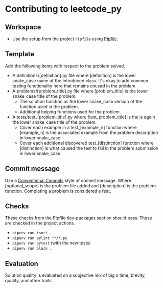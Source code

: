# Contributing to leetcode_py

## Workspace

* Use the setup from the project `Pipfile` using [Pipfile](https://github.com/pypa/pipfile).

## Template

Add the following items with respect to the problem solved.

* A definitions/[definition].py file where [definition] is the lower snake_case name of the introduced class. It's okay to add common testing functionality here that remains unused in the problem.
* A problems/[problem_title].py file where [problem_title] is the lower snake_case title of the problem.
  * The solution function as the lower snake_case version of the function used in the problem.
  * Additional helping functions used for the problem.
* A tests/test_[problem_title].py where [test_problem_title] is the is again the lower snake_case title of the problem.
  * Cover each example in a test_[example_n] function where [example_n] is the associated example from the problem description in lower snake_case.
  * Cover each additional discovered test_[distinction] function where [distinction] is what caused the test to fail in the problem submission in lower snake_case.

## Commit message

Use a [Conventional Commits](https://www.conventionalcommits.org/en/v1.0.0/) style of commit message. Where [optional_scope] is the problem file added and [description] is the problem function. Completing a problem is considered a feat.

## Checks

These checks from the Pipfile dev-packages section should pass. These are checked in the project actions.

* `pipenv run isort .`
* `pipenv run pylint **/*.py`
* `pipenv run pytest` (with the new tests)
* `pipenv run black .`


## Evaluation

Solution quality is evaluated on a subjective mix of big o time, brevity, quality, and other traits.
